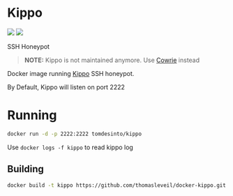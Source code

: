 # Kippo

[![](https://images.microbadger.com/badges/image/tomdesinto/kippo.svg)](https://microbadger.com/images/tomdesinto/kippo "Get your own image badge on microbadger.com")
[![](https://images.microbadger.com/badges/version/tomdesinto/kippo.svg)](https://microbadger.com/images/tomdesinto/kippo "Get your own version badge on microbadger.com")

SSH Honeypot

> **NOTE:** Kippo is not maintained anymore. Use [Cowrie](https://hub.docker.com/r/cowrie/cowrie/) instead


Docker image running [Kippo](https://github.com/desaster/kippo) SSH honeypot.

By Default, Kippo will listen on port 2222



# Running

```bash
docker run -d -p 2222:2222 tomdesinto/kippo
```

Use `docker logs -f kippo` to read kippo log



## Building

```bash
docker build -t kippo https://github.com/thomasleveil/docker-kippo.git
```
